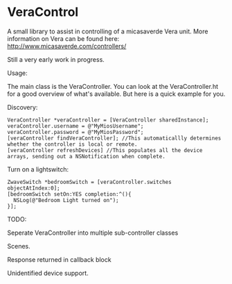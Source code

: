 VeraControl
===========

A small library to assist in controlling of a micasaverde Vera unit. More information on Vera can be found here:
http://www.micasaverde.com/controllers/

Still a very early work in progress. 

Usage:

The main class is the VeraController. You can look at the VeraController.ht for a good overview of what's available. But here is a quick example for you.

Discovery:
```
VeraController *veraController = [VeraController sharedInstance];
veraController.username = @"MyMiosUsername";
veraController.password = @"MyMiosPassword";
[veraController findVeraController]; //This automaticallly determines whether the controller is local or remote.
[veraController refreshDevices] //This populates all the device arrays, sending out a NSNotification when complete.
```

Turn on a lightswitch:
```
ZwaveSwitch *bedroomSwitch = [veraController.switches objectAtIndex:0];
[bedroomSwitch setOn:YES completion:^(){
  NSLog(@"Bedroom Light turned on");
}];
```
TODO:

Seperate VeraController into multiple sub-controller classes

Scenes.

Response returned in callback block

Unidentified device support.
